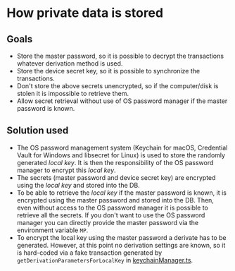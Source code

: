 # How private data is stored

## Goals

-   Store the master password, so it is possible to decrypt the transactions whatever derivation method is used.
-   Store the device secret key, so it is possible to synchronize the transactions.
-   Don't store the above secrets unencrypted, so if the computer/disk is stolen it is impossible to retrieve them.
-   Allow secret retrieval without use of OS password manager if the master password is known.

## Solution used

-   The OS password management system (Keychain for macOS, Credential Vault for Windows and libsecret for Linux) is used
    to store the randomly generated _local key_. It is then the responsibility of the OS password manager to encrypt
    this _local key_.
-   The secrets (master password and device secret key) are encrypted using the _local key_ and stored into the DB.
-   To be able to retrieve the _local key_ if the master password is known, it is encrypted using the master password
    and stored into the DB. Then, even without access to the OS password manager it is possible to retrieve all the
    secrets. If you don't want to use the OS password manager you can directly provide the master password via the
    environment variable `MP`.
-   To encrypt the local key using the master password a derivate has to be generated. However, at this point no
    derivation settings are known, so it is hard-coded via a fake transaction generated by
    `getDerivationParametersForLocalKey` in [keychainManager.ts](keychainManager.ts).
